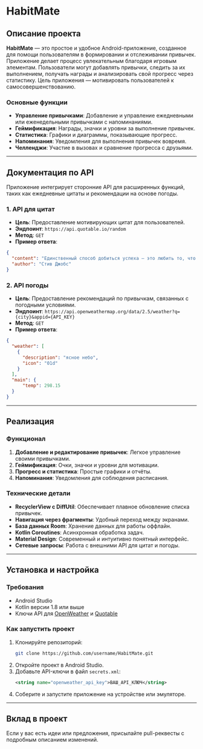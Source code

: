 # HabitMate

## Описание проекта
**HabitMate** — это простое и удобное Android-приложение, созданное для помощи пользователям в формировании и отслеживании привычек. Приложение делает процесс увлекательным благодаря игровым элементам. Пользователи могут добавлять привычки, следить за их выполнением, получать награды и анализировать свой прогресс через статистику. Цель приложения — мотивировать пользователей к самосовершенствованию.

### Основные функции
- **Управление привычками**: Добавление и управление ежедневными или еженедельными привычками с напоминаниями.
- **Геймификация**: Награды, значки и уровни за выполнение привычек.
- **Статистика**: Графики и диаграммы, показывающие прогресс.
- **Напоминания**: Уведомления для выполнения привычек вовремя.
- **Челленджи**: Участие в вызовах и сравнение прогресса с друзьями.

---

## Документация по API
Приложение интегрирует сторонние API для расширенных функций, таких как ежедневные цитаты и рекомендации на основе погоды.

### 1. API для цитат
- **Цель**: Предоставление мотивирующих цитат для пользователей.
- **Эндпоинт**: `https://api.quotable.io/random`
- **Метод**: `GET`
- **Пример ответа**:
```json
{
  "content": "Единственный способ добиться успеха — это любить то, что ты делаешь.",
  "author": "Стив Джобс"
}
```

### 2. API погоды
- **Цель**: Предоставление рекомендаций по привычкам, связанных с погодными условиями.
- **Эндпоинт**: `https://api.openweathermap.org/data/2.5/weather?q={city}&appid={API_KEY}`
- **Метод**: `GET`
- **Пример ответа**:
```json
{
  "weather": [
    {
      "description": "ясное небо",
      "icon": "01d"
    }
  ],
  "main": {
      "temp": 298.15
  }
}
```

---

## Реализация

### Функционал
1. **Добавление и редактирование привычек**: Легкое управление своими привычками.
2. **Геймификация**: Очки, значки и уровни для мотивации.
3. **Прогресс и статистика**: Простые графики и отчёты.
4. **Напоминания**: Уведомления для соблюдения расписания.

### Технические детали
- **RecyclerView с DiffUtil**: Обеспечивает плавное обновление списка привычек.
- **Навигация через фрагменты**: Удобный переход между экранами.
- **База данных Room**: Хранение данных для работы оффлайн.
- **Kotlin Coroutines**: Асинхронная обработка задач.
- **Material Design**: Современный и интуитивно понятный интерфейс.
- **Сетевые запросы**: Работа с внешними API для цитат и погоды.

---

## Установка и настройка
### Требования
- Android Studio
- Kotlin версии 1.8 или выше
- Ключи API для [OpenWeather](https://openweathermap.org/api) и [Quotable](https://quotable.io)

### Как запустить проект
1. Клонируйте репозиторий:
   ```bash
   git clone https://github.com/username/HabitMate.git
   ```
2. Откройте проект в Android Studio.
3. Добавьте API-ключи в файл `secrets.xml`:
   ```xml
   <string name="openweather_api_key">ВАШ_API_КЛЮЧ</string>
   ```
4. Соберите и запустите приложение на устройстве или эмуляторе.

---

## Вклад в проект
Если у вас есть идеи или предложения, присылайте pull-реквесты с подробным описанием изменений.

